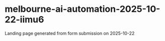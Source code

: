 # melbourne-ai-automation-2025-10-22-iimu6
Landing page generated from form submission on 2025-10-22
